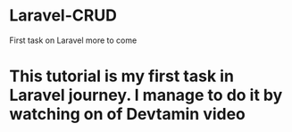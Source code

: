 # Laravel-CRUD
First task on Laravel more to come

# This tutorial is my first task in Laravel journey. I manage to do it by watching on of Devtamin video
